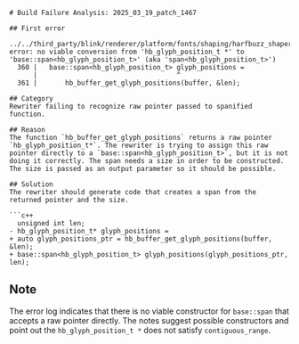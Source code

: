 ```
# Build Failure Analysis: 2025_03_19_patch_1467

## First error

../../third_party/blink/renderer/platform/fonts/shaping/harfbuzz_shaper.cc:360:35: error: no viable conversion from 'hb_glyph_position_t *' to 'base::span<hb_glyph_position_t>' (aka 'span<hb_glyph_position_t>')
  360 |   base::span<hb_glyph_position_t> glyph_positions =
      |                                   ^
  361 |       hb_buffer_get_glyph_positions(buffer, &len);

## Category
Rewriter failing to recognize raw pointer passed to spanified function.

## Reason
The function `hb_buffer_get_glyph_positions` returns a raw pointer `hb_glyph_position_t*`. The rewriter is trying to assign this raw pointer directly to a `base::span<hb_glyph_position_t>`, but it is not doing it correctly. The span needs a size in order to be constructed. The size is passed as an output parameter so it should be possible.

## Solution
The rewriter should generate code that creates a span from the returned pointer and the size.

```c++
  unsigned int len;
- hb_glyph_position_t* glyph_positions =
+ auto glyph_positions_ptr = hb_buffer_get_glyph_positions(buffer, &len);
+ base::span<hb_glyph_position_t> glyph_positions(glyph_positions_ptr, len);
```

## Note
The error log indicates that there is no viable constructor for `base::span` that accepts a raw pointer directly. The notes suggest possible constructors and point out the `hb_glyph_position_t *` does not satisfy `contiguous_range`.